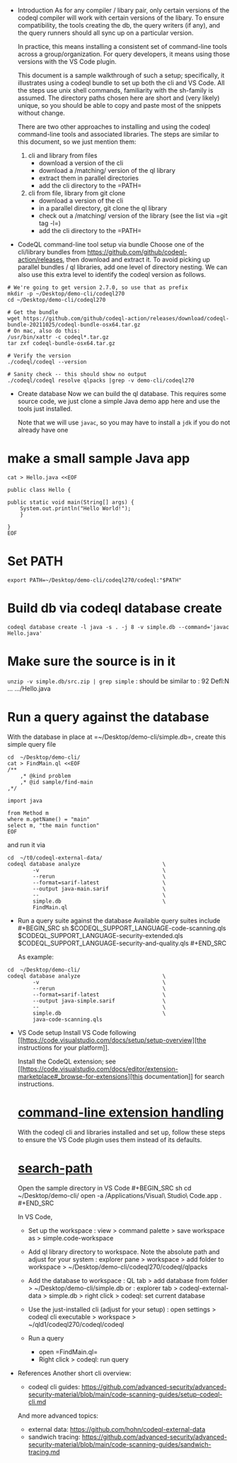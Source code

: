 * Introduction
  As for any compiler / libary pair, only certain versions of the codeql compiler
  will work with certain versions of the libary.  To ensure compatibility, the
  tools creating the db, the query writers (if any), and the query runners should
  all sync up on a particular version.

  In practice, this means installing a consistent set of command-line tools
  across a group/organization.  For query developers, it means using those
  versions with the VS Code plugin.

  This document is a sample walkthrough of such a setup; specifically, it
  illustrates using a codeql bundle to set up both the cli and VS Code.  All the
  steps use unix shell commands, familiarity with the sh-family is assumed.  The
  directory paths chosen here are short and (very likely) unique, so you should be
  able to copy and paste most of the snippets without change.

  There are two other approaches to installing and using the codeql
  command-line tools and associated libraries.  The steps are similar to this
  document, so we just mention them:
  1. cli and library from files
     - download a version of the cli
     - download a /matching/ version of the ql library
     - extract them in parallel directories
     - add the cli directory to the =PATH=
  2. cli from file, library from git clone
     - download a version of the cli
     - in a parallel directory, git clone the ql library
     - check out a /matching/ version of the library (see the list via =git tag -l=)
     - add the cli directory to the =PATH=
  
* CodeQL command-line tool setup via bundle
  Choose one of the cli/library bundles from 
  https://github.com/github/codeql-action/releases, then download and extract it.
  To avoid picking up parallel bundles / ql libraries, add one level of directory
  nesting.  We can also use this extra level to identify the codeql version as
  follows. 
  
```
# We're going to get version 2.7.0, so use that as prefix 
mkdir -p ~/Desktop/demo-cli/codeql270
cd ~/Desktop/demo-cli/codeql270

# Get the bundle
wget https://github.com/github/codeql-action/releases/download/codeql-bundle-20211025/codeql-bundle-osx64.tar.gz
# On mac, also do this:
/usr/bin/xattr -c codeql*.tar.gz
tar zxf codeql-bundle-osx64.tar.gz

# Verify the version
./codeql/codeql --version

# Sanity check -- this should show no output
./codeql/codeql resolve qlpacks |grep -v demo-cli/codeql270
```

* Create database
  Now we can build the ql database.  This requires some source code, we just clone a
  simple Java demo app here and use the tools just installed.

  Note that we will use `javac`, so you may have to install a `jdk` if you do not already have one

# make a small sample Java app
```
cat > Hello.java <<EOF

public class Hello {

public static void main(String[] args) {
    System.out.println("Hello World!");
    }

}
EOF
```

# Set PATH
`export PATH=~/Desktop/demo-cli/codeql270/codeql:"$PATH"`

# Build db via codeql database create
`codeql database create -l java -s . -j 8 -v simple.db --command='javac Hello.java'`

# Make sure the source is in it
`unzip -v simple.db/src.zip | grep simple`
: should be similar to
: 92  Defl:N ... .../Hello.java

# Run a query against the database
  With the database in place at =~/Desktop/demo-cli/simple.db=, create this
  simple query file

```    
cd  ~/Desktop/demo-cli/
cat > FindMain.ql <<EOF
/**
    ,* @kind problem
    ,* @id sample/find-main
,*/

import java

from Method m
where m.getName() = "main"
select m, "the main function"
EOF
```


  and run it via

```
cd  ~/t0/codeql-external-data/
codeql database analyze                          \
        -v                                       \
        --rerun                                  \
        --format=sarif-latest                    \
        --output java-main.sarif                 \
        --                                       \
        simple.db                                \
        FindMain.ql
```

* Run a query suite against the database
  Available query suites include
  #+BEGIN_SRC sh
    $CODEQL_SUPPORT_LANGUAGE-code-scanning.qls
    $CODEQL_SUPPORT_LANGUAGE-security-extended.qls
    $CODEQL_SUPPORT_LANGUAGE-security-and-quality.qls
  #+END_SRC

  As example:
```
cd  ~/Desktop/demo-cli/
codeql database analyze                          \
        -v                                       \
        --rerun                                  \
        --format=sarif-latest                    \
        --output java-simple.sarif               \
        --                                       \
        simple.db                                \
        java-code-scanning.qls
```

* VS Code setup
  Install VS Code following [[https://code.visualstudio.com/docs/setup/setup-overview][the instructions for your platform]].
  
  Install the CodeQL extension; see [[https://code.visualstudio.com/docs/editor/extension-marketplace#_browse-for-extensions][this documentation]] for search instructions.

  # [command-line extension handling](https://code.visualstudio.com/docs/editor/extension-marketplace#_command-line-extension-management)

  With the codeql cli and libraries installed and set up, follow these steps to
  ensure the VS Code plugin uses them instead of its defaults.   

  # [search-path](https://codeql.github.com/docs/codeql-cli/manual/database-create/#cmdoption-codeql-database-create-search-path)

  Open the sample directory in VS Code
  #+BEGIN_SRC sh
    cd ~/Desktop/demo-cli/
    open -a /Applications/Visual\ Studio\ Code.app .
  #+END_SRC

  In VS Code, 
  - Set up the workspace
    : view > command palette > save workspace as > simple.code-workspace

  - Add ql library directory to workspace.  Note the absolute path and adjust for
    your system
    : explorer pane > workspace > add folder to workspace >  ~/Desktop/demo-cli/codeql270/codeql/qlpacks

  - Add the database to workspace
    : QL tab > add database from folder > ~/Desktop/demo-cli/simple.db
    or
    : explorer tab > codeql-external-data > simple.db > right click > codeql: set current database

  - Use the just-installed cli (adjust for your setup)
    : open settings > codeql cli executable > workspace > ~/qld1/codeql270/codeql/codeql

  - Run a query
    - open =FindMain.ql=
    - Right click > codeql: run query

* References
  Another short cli overview:
  - codeql cli guides: https://github.com/advanced-security/advanced-security-material/blob/main/code-scanning-guides/setup-codeql-cli.md

  And more advanced topics:
  - external data: https://github.com/hohn/codeql-external-data
  - sandwich tracing: https://github.com/advanced-security/advanced-security-material/blob/main/code-scanning-guides/sandwich-tracing.md
  
